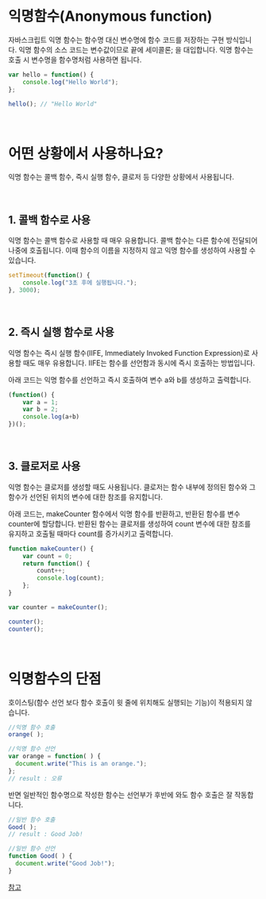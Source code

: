 # 익명함수(Anonymous function)
자바스크립트 익명 함수는 함수명 대신 변수명에 함수 코드를 저장하는 구현 방식입니다. 
익명 함수의 소스 코드는 변수값이므로 끝에 세미콜론; 을 대입합니다. 익명 함수는 호출 시 변수명을 함수명처럼 사용하면 됩니다.

```javascript
var hello = function() {
    console.log("Hello World");
};

hello(); // "Hello World"
```
<br>

# 어떤 상황에서 사용하나요?
익명 함수는 콜백 함수, 즉시 실행 함수, 클로저 등 다양한 상황에서 사용됩니다.

<br>

## 1. 콜백 함수로 사용
익명 함수는 콜백 함수로 사용할 때 매우 유용합니다. 콜백 함수는 다른 함수에 전달되어 나중에 호출됩니다. 
이때 함수의 이름을 지정하지 않고 익명 함수를 생성하여 사용할 수 있습니다.

```javascript
setTimeout(function() {
    console.log("3초 후에 실행됩니다.");
}, 3000);
```
<br>

## 2. 즉시 실행 함수로 사용
익명 함수는 즉시 실행 함수(IIFE, Immediately Invoked Function Expression)로 사용할 때도 매우 유용합니다. IIFE는 함수를 선언함과 동시에 즉시 호출하는 방법입니다.

아래 코드는 익명 함수를 선언하고 즉시 호출하여 변수 a와 b를 생성하고 출력합니다.

```javascript
(function() {
	var a = 1;
  	var b = 2;
  	console.log(a+b)
})();
```
<br>

## 3. 클로저로 사용
익명 함수는 클로저를 생성할 때도 사용됩니다.
클로저는 함수 내부에 정의된 함수와 그 함수가 선언된 위치의 변수에 대한 참조를 유지합니다.

아래 코드는, makeCounter 함수에서 익명 함수를 반환하고, 반환된 함수를 변수 counter에 할당합니다.
반환된 함수는 클로저를 생성하여 count 변수에 대한 참조를 유지하고 호출될 때마다 count를 증가시키고 출력합니다.

```javascript
function makeCounter() {
	var count = 0;
  	return function() {
    	count++;
      	console.log(count);
    };
}

var counter = makeCounter();

counter();
counter();
```

<br>

# 익명함수의 단점
호이스팅(함수 선언 보다 함수 호출이 윗 줄에 위치해도 실행되는 기능)이 적용되지 않습니다.

```javascript
//익명 함수 호출
orange( );

//익명 함수 선언
var orange = function( ) {
  document.write("This is an orange.");
};
// result : 오류
```
반면 일반적인 함수명으로 작성한 함수는 선언부가 후반에 와도 함수 호출은 잘 작동합니다.

```javascript
//일반 함수 호출
Good( );
// result : Good Job!

//일반 함수 선언
function Good( ) {
  document.write("Good Job!");
}
```

[참고](https://velog.io/@blackb0x/%EC%9D%B5%EB%AA%85%ED%95%A8%EC%88%98Anonymous-function)
